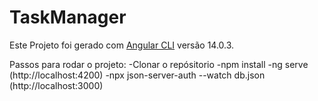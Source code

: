 # TaskManager

Este Projeto foi gerado com [Angular CLI](https://github.com/angular/angular-cli) versão 14.0.3.

Passos para rodar o projeto:
-Clonar o repósitorio
-npm install
-ng serve (http://localhost:4200)
-npx json-server-auth --watch db.json (http://localhost:3000)


